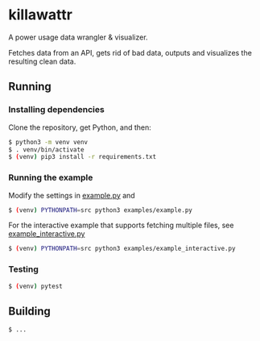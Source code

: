 # killawattr

A power usage data wrangler & visualizer.

Fetches data from an API, gets rid of bad data, outputs and visualizes the resulting clean data.

## Running

### Installing dependencies

Clone the repository, get Python, and then:

```sh
$ python3 -m venv venv
$ . venv/bin/activate
$ (venv) pip3 install -r requirements.txt
```

### Running the example

Modify the settings in [example.py](examples/example.py) and

```sh
$ (venv) PYTHONPATH=src python3 examples/example.py
```

For the interactive example that supports fetching multiple files, see [example_interactive.py](examples/example_interactive.py)

```sh
$ (venv) PYTHONPATH=src python3 examples/example_interactive.py

```

### Testing

```sh
$ (venv) pytest
```

## Building

```sh
$ ...
```
